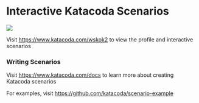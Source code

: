 # Interactive Katacoda Scenarios

[![](http://shields.katacoda.com/katacoda/wskok2/count.svg)](https://www.katacoda.com/wskok2 "Get your profile on Katacoda.com")

Visit https://www.katacoda.com/wskok2 to view the profile and interactive scenarios

### Writing Scenarios
Visit https://www.katacoda.com/docs to learn more about creating Katacoda scenarios

For examples, visit https://github.com/katacoda/scenario-example
